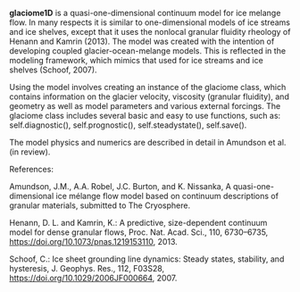 **glaciome1D** is a quasi-one-dimensional continuum model for ice melange flow. In many respects it is similar to one-dimensional models of ice streams and ice shelves, except that it uses the nonlocal granular fluidity rheology of Henann and Kamrin (2013). The model was created with the intention of developing coupled glacier-ocean-melange models. This is reflected in the modeling framework, which mimics that used for ice streams and ice shelves (Schoof, 2007).

Using the model involves creating an instance of the glaciome class, which contains information on the glacier velocity, viscosity (granular fluidity), and geometry as well as model parameters and various external forcings. The glaciome class includes several basic and easy to use functions, such as: self.diagnostic(), self.prognostic(), self.steadystate(), self.save().

The model physics and numerics are described in detail in Amundson et al. (in review).

References:

Amundson, J.M., A.A. Robel, J.C. Burton, and K. Nissanka, A quasi-one-dimensional ice mélange flow model based on continuum descriptions of granular materials, submitted to The Cryosphere. 

Henann, D. L. and Kamrin, K.: A predictive, size-dependent continuum model for dense granular flows, Proc. Nat. Acad. Sci., 110, 6730–6735, https://doi.org/10.1073/pnas.1219153110, 2013.

Schoof, C.: Ice sheet grounding line dynamics: Steady states, stability, and hysteresis, J. Geophys. Res., 112, F03S28, https://doi.org/10.1029/2006JF000664, 2007.
